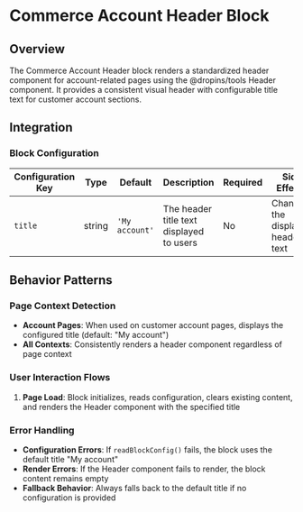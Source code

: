 # Commerce Account Header Block

## Overview

The Commerce Account Header block renders a standardized header component for account-related pages using the @dropins/tools Header component. It provides a consistent visual header with configurable title text for customer account sections.

## Integration

### Block Configuration

| Configuration Key | Type | Default | Description | Required | Side Effects |
|-------------------|------|---------|-------------|----------|--------------|
| `title` | string | `'My account'` | The header title text displayed to users | No | Changes the displayed header text |

<!-- ### URL Parameters

No URL parameters affect this block's behavior. -->

<!-- ### Local Storage

No localStorage keys are used by this block. -->

<!-- ### Events

#### Event Listeners

No event listeners are implemented in this block.

#### Event Emitters

No events are emitted by this block. -->

## Behavior Patterns

### Page Context Detection

- **Account Pages**: When used on customer account pages, displays the configured title (default: "My account")
- **All Contexts**: Consistently renders a header component regardless of page context

### User Interaction Flows

1. **Page Load**: Block initializes, reads configuration, clears existing content, and renders the Header component with the specified title

### Error Handling

- **Configuration Errors**: If `readBlockConfig()` fails, the block uses the default title "My account"
- **Render Errors**: If the Header component fails to render, the block content remains empty
- **Fallback Behavior**: Always falls back to the default title if no configuration is provided
